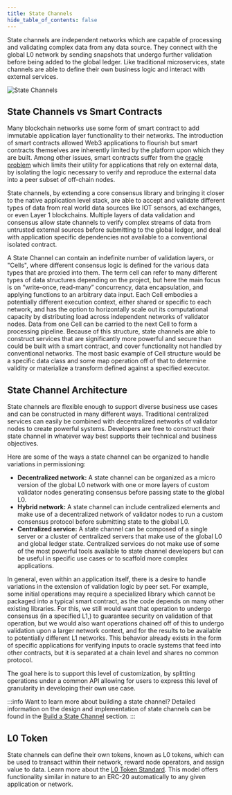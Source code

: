 ```yaml
---
title: State Channels
hide_table_of_contents: false
---
```

<intro-end />

State channels are independent networks which are capable of processing and validating complex data from any data source. They connect with the global L0 network by sending snapshots that undergo further validation before being added to the global ledger. Like traditional microservices, state channels are able to define their own business logic and interact with external services.

![State Channels](/img/coreconcepts/architecture.jpeg)

## State Channels vs Smart Contracts
Many blockchain networks use some form of smart contract to add immutable application layer functionality to their networks. The introduction of smart contracts allowed Web3 applications to flourish but smart contracts themselves are inherently limited by the platform upon which they are built. Among other issues, smart contracts suffer from the [oracle problem](https://blog.chain.link/what-is-the-blockchain-oracle-problem/) which limits their utility for applications that rely on external data, by isolating the logic necessary to verify and reproduce the external data into a peer subset of off-chain nodes.

State channels, by extending a core consensus library and bringing it closer to the native application level stack, are able to accept and validate different types of data from real world data sources like IOT sensors, ad exchanges, or even Layer 1 blockchains. Multiple layers of data validation and consensus allow state channels to verify complex streams of data from untrusted external sources before submitting to the global ledger, and deal with application specific dependencies not available to a conventional isolated contract.

A State Channel can contain an indefinite number of validation layers, or "Cells", where different consensus logic is defined for the various data types that are proxied into them. The term cell can refer to many different types of data structures depending on the project, but here the main focus is on “write-once, read-many” concurrency, data encapsulation, and applying functions to an arbitrary data input. Each Cell embodies a potentially different execution context, either shared or specific to each network, and has the option to horizontally scale out its computational capacity by distributing load across independent networks of validator nodes. Data from one Cell can be carried to the next Cell to form a processing pipeline. Because of this structure, state channels are able to construct services that are significantly more powerful and secure than could be built with a smart contract, and cover functionality not handled by conventional networks. The most basic example of Cell structure would be a specific data class and some map operation off of that to determine validity or materialize a transform defined against a specified executor.

## State Channel Architecture
State channels are flexible enough to support diverse business use cases and can be constructed in many different ways. Traditional centralized services can easily be combined with decentralized networks of validator nodes to create powerful systems. Developers are free to construct their state channel in whatever way best supports their technical and business objectives.

Here are some of the ways a state channel can be organized to handle variations in permissioning:
- **Decentralized network:** A state channel can be organized as a micro version of the global L0 network with one or more layers of custom validator nodes generating consensus before passing state to the global L0.
- **Hybrid network:** A state channel can include centralized elements and make use of a decentralized network of validator nodes to run a custom consensus protocol before submitting state to the global L0.
- **Centralized service:** A state channel can be composed of a single server or a cluster of centralized servers that make use of the global L0 and global ledger state. Centralized services do not make use of some of the most powerful tools available to state channel developers but can be useful in specific use cases or to scaffold more complex applications.

In general, even within an application itself, there is a desire to handle variations in the extension of validation logic by peer set. For example, some initial operations may require a specialized library which cannot be packaged into a typical smart contract, as the code depends on many other existing libraries. For this, we still would want that operation to undergo consensus (in a specified L1,) to guarantee security on validation of that operation, but we would also want operations chained off of this to undergo validation upon a larger network context, and for the results to be available to potentially different L1 networks. This behavior already exists in the form of specific applications for verifying inputs to oracle systems that feed into other contracts, but it is separated at a chain level and shares no common protocol.

The goal here is to support this level of customization, by splitting operations under a common API allowing for users to express this level of granularity in developing their own use case.

:::info Want to learn more about building a state channel? 
Detailed information on the design and implementation of state channels can be found in the [Build a State Channel](/statechannels) section.
:::

## L0 Token
State channels can define their own tokens, known as L0 tokens, which can be used to transact within their network, reward node operators, and assign value to data. Learn more about the [L0 Token Standard](/core-concepts/l0-token-standard). This model offers functionality similar in nature to an ERC-20 automatically to any given application or network.

